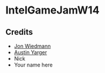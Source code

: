 IntelGameJamW14
===============

Credits
-------
* [Jon Wiedmann](mailto:jonwiedmann@gmail.com)
* [Austin Yarger](mailto:ayarger@umich.edu)
* Nick
* Your name here